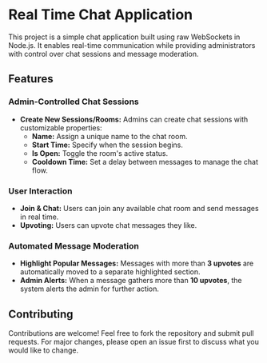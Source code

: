 # Real Time Chat Application

This project is a simple chat application built using raw WebSockets in Node.js. It enables real-time communication while providing administrators with control over chat sessions and message moderation.

## Features

### Admin-Controlled Chat Sessions
- **Create New Sessions/Rooms:** Admins can create chat sessions with customizable properties:
  - **Name:** Assign a unique name to the chat room.
  - **Start Time:** Specify when the session begins.
  - **Is Open:** Toggle the room's active status.
  - **Cooldown Time:** Set a delay between messages to manage the chat flow.

### User Interaction
- **Join & Chat:** Users can join any available chat room and send messages in real time.
- **Upvoting:** Users can upvote chat messages they like.

### Automated Message Moderation
- **Highlight Popular Messages:** Messages with more than **3 upvotes** are automatically moved to a separate highlighted section.
- **Admin Alerts:** When a message gathers more than **10 upvotes**, the system alerts the admin for further action.

## Contributing

Contributions are welcome! Feel free to fork the repository and submit pull requests. For major changes, please open an issue first to discuss what you would like to change.
